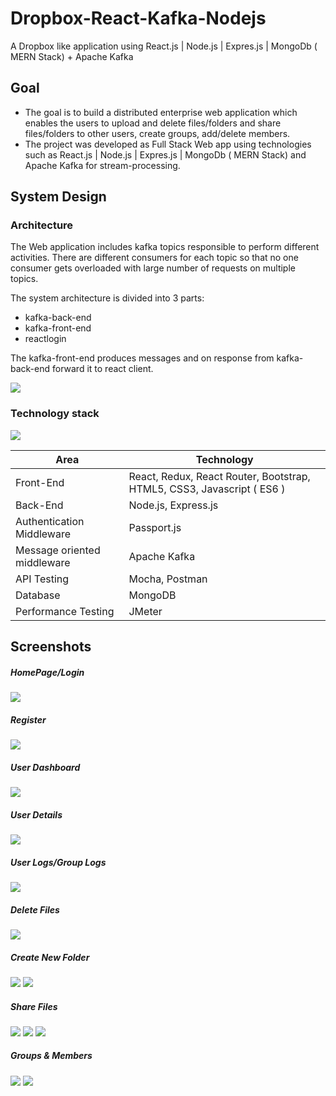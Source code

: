 # Dropbox-React-Kafka-Nodejs
A Dropbox like application using React.js | Node.js | Expres.js | MongoDb ( MERN Stack) + Apache Kafka

## Goal
* The goal is to build a distributed enterprise web application which enables the users to upload and delete files/folders and share files/folders to other users, create groups, add/delete members.
* The project was developed as Full Stack Web app using technologies such as React.js | Node.js | Expres.js | MongoDb ( MERN Stack) and Apache Kafka for stream-processing.

## System Design

### Architecture

The Web application includes kafka topics responsible to perform different activities. There are different consumers for each topic so that no one consumer gets overloaded with large number of requests on multiple topics. 

The system architecture is divided into 3 parts:
  *	kafka-back-end
  *	kafka-front-end
  *	reactlogin
  
The kafka-front-end produces messages and on response from kafka-back-end forward it to react client.

![](/images/a.PNG)

### Technology stack

![](images/b.PNG)

<table>
<thead>
<tr>
<th>Area</th>
<th>Technology</th>
</tr>
</thead>
<tbody>
	<tr>
		<td>Front-End</td>
		<td>React, Redux, React Router, Bootstrap, HTML5, CSS3, Javascript ( ES6 )</td>
	</tr>
  	<tr>
		<td>Back-End</td>
		<td>Node.js, Express.js</td>
	</tr>
	<tr>
		<td>Authentication Middleware</td>
		<td>Passport.js</td>
	</tr>
	<tr>
		<td>Message oriented middleware</td>
		<td>Apache Kafka</td>
	</tr
	<tr>
		<td>API Testing</td>
		<td>Mocha, Postman</td>
	</tr>
  <tr>
		<td>Database</td>
		<td>MongoDB</td>
	</tr>
	<tr>
		<td>Performance Testing</td>
		<td>JMeter</td>
	</tr>
</tbody>
</table>

## Screenshots

##### HomePage/Login

![](images/0.PNG)

##### Register

![](images/1.PNG)

##### User Dashboard

![](images/2.PNG)

##### User Details

![](images/3.PNG)

##### User Logs/Group Logs

![](images/4.PNG)

##### Delete Files

![](images/6.PNG)

##### Create New Folder

![](images/7.PNG)
![](images/8.PNG)

##### Share Files

![](images/9.PNG)
![](images/10.PNG)
![](images/11.PNG)

##### Groups & Members

![](images/17.PNG)
![](images/18.PNG)
